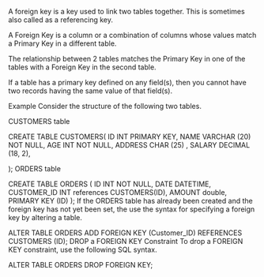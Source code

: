 A foreign key is a key used to link two tables together. This is sometimes also called as a referencing key. <br />

A Foreign Key is a column or a combination of columns whose values match a Primary Key in a different table.

The relationship between 2 tables matches the Primary Key in one of the tables with a Foreign Key in the second table.

If a table has a primary key defined on any field(s), then you cannot have two records having the same value of that field(s).

Example
Consider the structure of the following two tables.

CUSTOMERS table

CREATE TABLE CUSTOMERS(
   ID   INT              PRIMARY KEY,
   NAME VARCHAR (20)     NOT NULL,
   AGE  INT              NOT NULL,
   ADDRESS  CHAR (25) ,
   SALARY   DECIMAL (18, 2),       
   
);
ORDERS table

CREATE TABLE ORDERS (
   ID          INT        NOT NULL,
   DATE        DATETIME, 
   CUSTOMER_ID INT references CUSTOMERS(ID),
   AMOUNT     double,
   PRIMARY KEY (ID)
);
If the ORDERS table has already been created and the foreign key has not yet been set, the use the syntax for specifying a foreign key by altering a table.

ALTER TABLE ORDERS 
   ADD FOREIGN KEY (Customer_ID) REFERENCES CUSTOMERS (ID);
DROP a FOREIGN KEY Constraint
To drop a FOREIGN KEY constraint, use the following SQL syntax.

ALTER TABLE ORDERS
   DROP FOREIGN KEY;